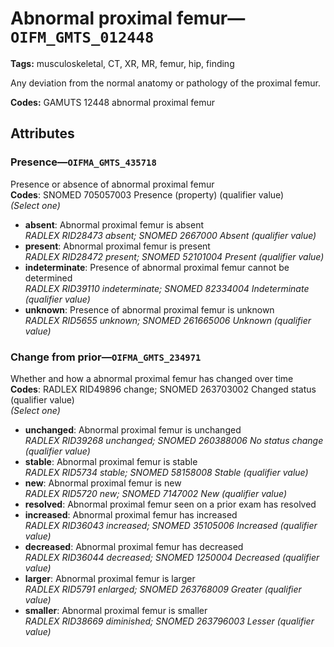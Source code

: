 # Abnormal proximal femur—`OIFM_GMTS_012448`

**Tags:** musculoskeletal, CT, XR, MR, femur, hip, finding

Any deviation from the normal anatomy or pathology of the proximal femur.

**Codes:** GAMUTS 12448 abnormal proximal femur

## Attributes

### Presence—`OIFMA_GMTS_435718`

Presence or absence of abnormal proximal femur  
**Codes**: SNOMED 705057003 Presence (property) (qualifier value)  
*(Select one)*

- **absent**: Abnormal proximal femur is absent  
_RADLEX RID28473 absent; SNOMED 2667000 Absent (qualifier value)_
- **present**: Abnormal proximal femur is present  
_RADLEX RID28472 present; SNOMED 52101004 Present (qualifier value)_
- **indeterminate**: Presence of abnormal proximal femur cannot be determined  
_RADLEX RID39110 indeterminate; SNOMED 82334004 Indeterminate (qualifier value)_
- **unknown**: Presence of abnormal proximal femur is unknown  
_RADLEX RID5655 unknown; SNOMED 261665006 Unknown (qualifier value)_

### Change from prior—`OIFMA_GMTS_234971`

Whether and how a abnormal proximal femur has changed over time  
**Codes**: RADLEX RID49896 change; SNOMED 263703002 Changed status (qualifier value)  
*(Select one)*

- **unchanged**: Abnormal proximal femur is unchanged  
_RADLEX RID39268 unchanged; SNOMED 260388006 No status change (qualifier value)_
- **stable**: Abnormal proximal femur is stable  
_RADLEX RID5734 stable; SNOMED 58158008 Stable (qualifier value)_
- **new**: Abnormal proximal femur is new  
_RADLEX RID5720 new; SNOMED 7147002 New (qualifier value)_
- **resolved**: Abnormal proximal femur seen on a prior exam has resolved  
- **increased**: Abnormal proximal femur has increased  
_RADLEX RID36043 increased; SNOMED 35105006 Increased (qualifier value)_
- **decreased**: Abnormal proximal femur has decreased  
_RADLEX RID36044 decreased; SNOMED 1250004 Decreased (qualifier value)_
- **larger**: Abnormal proximal femur is larger  
_RADLEX RID5791 enlarged; SNOMED 263768009 Greater (qualifier value)_
- **smaller**: Abnormal proximal femur is smaller  
_RADLEX RID38669 diminished; SNOMED 263796003 Lesser (qualifier value)_